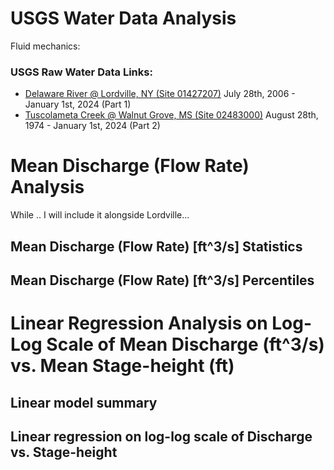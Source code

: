 # USGS Water Data Analysis

Fluid mechanics:

### USGS Raw Water Data Links:
- [Delaware River @ Lordville, NY (Site 01427207)](https://waterdata.usgs.gov/nwis/dv?cb_00060=on&cb_00065=on&format=rdb&site_no=01427207&referred_module=sw&period&begin_date=1900-01-01&end_date=2024-01-01) July 28th, 2006 - January 1st, 2024 (Part 1)
- [Tuscolameta Creek @ Walnut Grove, MS (Site 02483000)](https://waterdata.usgs.gov/nwis/dv?cb_00060=on&cb_00065=on&format=rdb&site_no=02483000&referred_module=sw&period&begin_date=1900-01-01&end_date=2024-01-01) August 28th, 1974 - January 1st, 2024 (Part 2)

# Mean Discharge (Flow Rate) Analysis
While .. I will include it alongside Lordville...

## Mean Discharge (Flow Rate) [ft^3/s] Statistics


## Mean Discharge (Flow Rate) [ft^3/s] Percentiles


# Linear Regression Analysis on Log-Log Scale of Mean Discharge (ft^3/s) vs. Mean Stage-height (ft)

## Linear model summary

## Linear regression on log-log scale of Discharge vs. Stage-height
